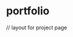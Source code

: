 # portfolio

// layout for project page
<!-- {
        title: ,
        deployment: ,
        image: ,
        github: ,
        info: ,
    }, -->

<!--  <div>Icons made by <a href="https://www.flaticon.com/authors/ruslan-babkin" title="Ruslan Babkin">Ruslan Babkin</a> from <a href="https://www.flaticon.com/" title="Flaticon">www.flaticon.com</a></div> -->